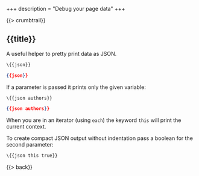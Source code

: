 +++
description = "Debug your page data"
+++

{{> crumbtrail}}

## {{title}}

A useful helper to pretty print data as JSON.

```handlebars
\{{json}}
```

```json
{{json}}
```

If a parameter is passed it prints only the given variable:

```handlebars
\{{json authors}}
```

```json
{{json authors}}
```

When you are in an iterator (using `each`) the keyword `this` will print the current context.

To create compact JSON output without indentation pass a boolean for the second parameter:

```handlebars
\{{json this true}}
```

{{> back}}
